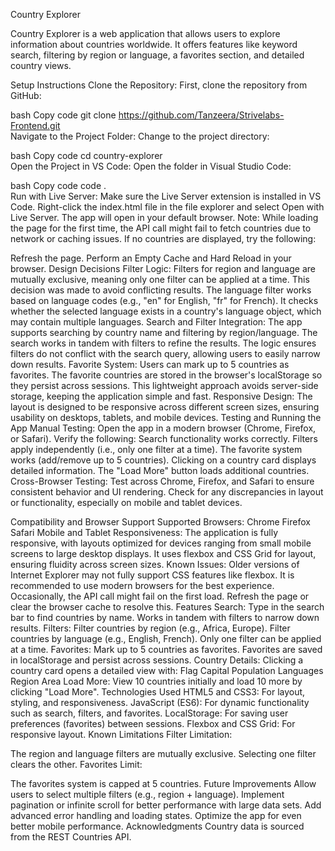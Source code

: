 Country Explorer

Country Explorer is a web application that allows users to explore information about countries worldwide. It offers features like keyword search, filtering by region or language, a favorites section, and detailed country views.

Setup Instructions
Clone the Repository:
First, clone the repository from GitHub:

bash
Copy code
git clone https://github.com/Tanzeera/Strivelabs-Frontend.git  
Navigate to the Project Folder:
Change to the project directory:

bash
Copy code
cd country-explorer  
Open the Project in VS Code:
Open the folder in Visual Studio Code:

bash
Copy code
code .  
Run with Live Server:
Make sure the Live Server extension is installed in VS Code.
Right-click the index.html file in the file explorer and select Open with Live Server.
The app will open in your default browser.
Note: While loading the page for the first time, the API call might fail to fetch countries due to network or caching issues. If no countries are displayed, try the following:

Refresh the page.
Perform an Empty Cache and Hard Reload in your browser.
Design Decisions
Filter Logic:
Filters for region and language are mutually exclusive, meaning only one filter can be applied at a time. This decision was made to avoid conflicting results.
The language filter works based on language codes (e.g., "en" for English, "fr" for French). It checks whether the selected language exists in a country's language object, which may contain multiple languages.
Search and Filter Integration:
The app supports searching by country name and filtering by region/language.
The search works in tandem with filters to refine the results. The logic ensures filters do not conflict with the search query, allowing users to easily narrow down results.
Favorite System:
Users can mark up to 5 countries as favorites.
The favorite countries are stored in the browser's localStorage so they persist across sessions.
This lightweight approach avoids server-side storage, keeping the application simple and fast.
Responsive Design:
The layout is designed to be responsive across different screen sizes, ensuring usability on desktops, tablets, and mobile devices.
Testing and Running the App
Manual Testing:
Open the app in a modern browser (Chrome, Firefox, or Safari).
Verify the following:
Search functionality works correctly.
Filters apply independently (i.e., only one filter at a time).
The favorite system works (add/remove up to 5 countries).
Clicking on a country card displays detailed information.
The "Load More" button loads additional countries.
Cross-Browser Testing:
Test across Chrome, Firefox, and Safari to ensure consistent behavior and UI rendering. Check for any discrepancies in layout or functionality, especially on mobile and tablet devices.

Compatibility and Browser Support
Supported Browsers:
Chrome
Firefox
Safari
Mobile and Tablet Responsiveness:
The application is fully responsive, with layouts optimized for devices ranging from small mobile screens to large desktop displays.
It uses flexbox and CSS Grid for layout, ensuring fluidity across screen sizes.
Known Issues:
Older versions of Internet Explorer may not fully support CSS features like flexbox. It is recommended to use modern browsers for the best experience.
Occasionally, the API call might fail on the first load. Refresh the page or clear the browser cache to resolve this.
Features
Search:
Type in the search bar to find countries by name.
Works in tandem with filters to narrow down results.
Filters:
Filter countries by region (e.g., Africa, Europe).
Filter countries by language (e.g., English, French).
Only one filter can be applied at a time.
Favorites:
Mark up to 5 countries as favorites.
Favorites are saved in localStorage and persist across sessions.
Country Details:
Clicking a country card opens a detailed view with:
Flag
Capital
Population
Languages
Region
Area
Load More:
View 10 countries initially and load 10 more by clicking "Load More".
Technologies Used
HTML5 and CSS3: For layout, styling, and responsiveness.
JavaScript (ES6): For dynamic functionality such as search, filters, and favorites.
LocalStorage: For saving user preferences (favorites) between sessions.
Flexbox and CSS Grid: For responsive layout.
Known Limitations
Filter Limitation:

The region and language filters are mutually exclusive. Selecting one filter clears the other.
Favorites Limit:

The favorites system is capped at 5 countries.
Future Improvements
Allow users to select multiple filters (e.g., region + language).
Implement pagination or infinite scroll for better performance with large data sets.
Add advanced error handling and loading states.
Optimize the app for even better mobile performance.
Acknowledgments
Country data is sourced from the REST Countries API.
